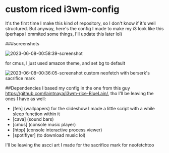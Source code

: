 # custom riced i3wm-config
It's the first time I make this kind of repository, so I don't know if it's well structured.
But anyway, here's the config I made to make my i3 look like this (perhaps I ommited some things, I'll update this later lol)


###screenshots

![2023-06-08-00:58:39-screenshot](https://github.com/Nomka0/i3wm-config/assets/66049598/665de528-df37-445e-a9b0-2b039f5d409e)

for cmus, I just used amazon theme, and set bg to default

![2023-06-08-00:36:05-screenshot](https://github.com/Nomka0/i3wm-config/assets/66049598/b7e8950f-c29e-4ac5-a751-5c27f4f2e99a)
custom neofetch with berserk's sacrifice mark

##Dependencies
I based my config in the one from this guy https://github.com/laintnaya/i3wm-rice-BlueLain/, tho I'll be leaving the ones I have as well:
* [feh] (wallpapers) for the slideshow I made a little script with a while sleep function within it
* [cava] (sound bars)
* [cmus] (console music player)
* [htop] (console interactive process viewer)
* [spotiflyer] (to download music lol)

I'll be leaving the ascci art I made for the sacrifice mark for neofetchtoo

